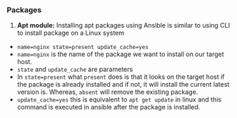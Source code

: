 ### Packages


1. **Apt module:** Installing apt packages using Ansible is similar to using CLI to install package on a Linux system

 - `name=nginx state=present update_cache=yes`
 - `name=nginx` is the name of the package we want to install on our target host.
 - `state` and `update_cache` are parameters
 - In `state=present` what `present` does is that it looks on the target host if the package is already installed and if not, it will install the current latest version is. Whereas, `absent` will remove the existing package.
 - `update_cache=yes` this is equivalent to `apt get update` in linux and this command is executed in ansible after the package is installed.
